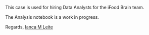 This case is used for hiring Data Analysts for the iFood Brain team.

The Analysis notebook is a work in progress. 

Regards,
[Ianca M Leite](https://www.linkedin.com/in/iancaleite/)
